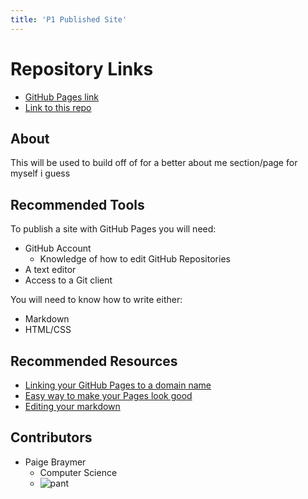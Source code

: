 ```yaml
---
title: 'P1 Published Site'
---
```


# Repository Links
- [GitHub Pages link]([https://paigebraymer.info])
- [Link to this repo](https://github.com/kiyuzi/P1-Published-Site)

## About
This will be used to build off of for a better about me section/page for myself i guess

## Recommended Tools
To publish a site with GitHub Pages you will need:
- GitHub Account
  - Knowledge of how to edit GitHub Repositories
- A text editor
- Access to a Git client

You will need to know how to write either:
- Markdown
- HTML/CSS

## Recommended Resources
- [Linking your GitHub Pages to a domain name](https://help.github.com/en/github/working-with-github-pages/configuring-a-custom-domain-for-your-github-pages-site)
- [Easy way to make your Pages look good](https://jekyllrb.com/docs/usage/)
- [Editing your markdown](https://guides.github.com/features/mastering-markdown/)

## Contributors
- Paige Braymer
  - Computer Science
  - ![pant](https://i.redd.it/tykjr1p7kc941.png)

